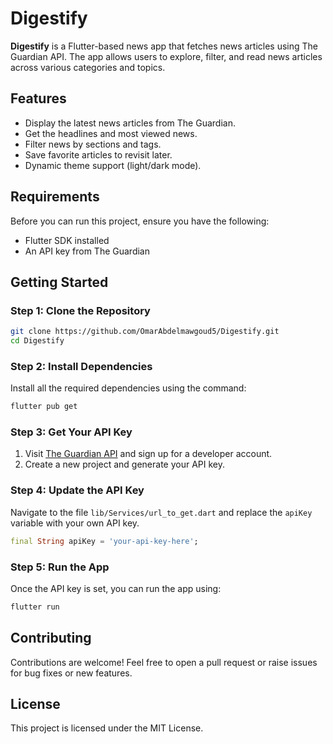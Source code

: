 

# Digestify

**Digestify** is a Flutter-based news app that fetches news articles using The Guardian API. The app allows users to explore, filter, and read news articles across various categories and topics.

## Features

- Display the latest news articles from The Guardian.
- Get the headlines and most viewed news.
- Filter news by sections and tags.
- Save favorite articles to revisit later.
- Dynamic theme support (light/dark mode).

## Requirements

Before you can run this project, ensure you have the following:

- Flutter SDK installed
- An API key from The Guardian

## Getting Started

### Step 1: Clone the Repository

```bash
git clone https://github.com/OmarAbdelmawgoud5/Digestify.git
cd Digestify
```

### Step 2: Install Dependencies

Install all the required dependencies using the command:

```bash
flutter pub get
```

### Step 3: Get Your API Key

1. Visit [The Guardian API](https://open-platform.theguardian.com/) and sign up for a developer account.
2. Create a new project and generate your API key.

### Step 4: Update the API Key

Navigate to the file `lib/Services/url_to_get.dart` and replace the `apiKey` variable with your own API key.

```dart
final String apiKey = 'your-api-key-here';
```

### Step 5: Run the App

Once the API key is set, you can run the app using:

```bash
flutter run
```

## Contributing

Contributions are welcome! Feel free to open a pull request or raise issues for bug fixes or new features.

## License

This project is licensed under the MIT License.


